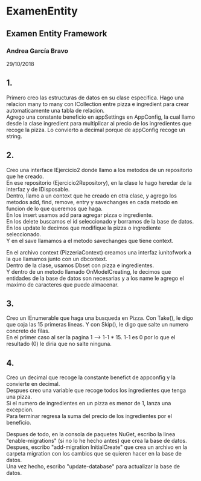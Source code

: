 # ExamenEntity
## Examen Entity Framework
### Andrea García Bravo
29/10/2018

## 1.
Primero creo las estructuras de datos en su clase especifica. Hago una relacion many to many con ICollection entre pizza e ingredient para crear automaticamente una tabla de relacion.  
Agrego una constante beneficio en appSettings en AppConfig, la cual llamo desde la clase ingredient para multiplicar al precio de los ingredientes que recoge la pizza. Lo convierto a decimal porque de appConfig recoge un string.

## 2.
Creo una interface IEjercicio2 donde llamo a los metodos de un repositorio que he creado.  
En ese repositorio (Ejercicio2Repository), en la clase le hago heredar de la interfaz y de IDisposable.  
Dentro, llamo a un context que he creado en otra clase, y agrego los metodos add, find, remove, entry y savechanges en cada metodo en funcion de lo que queremos que haga.  
En los insert usamos add para agregar pizza o ingrediente.  
En los delete buscamos el id seleccionado y borramos de la base de datos.  
En los update le decimos que modifique la pizza o ingrediente seleccionado.  
Y en el save llamamos a el metodo savechanges que tiene context.  
  
En el archivo context (PizzeriaContext) creamos una interfaz iunitofwork a la que llamamos junto con un dbcontext.  
Dentro de la clase, usamos Dbset con pizza e ingredientes.  
Y dentro de un metodo llamado OnModelCreating, le decimos que entidades de la base de datos son necesarias y a los name le agrego el maximo de caracteres que puede almacenar.

## 3.
Creo un IEnumerable que haga una busqueda en Pizza. Con Take(), le digo que coja las 15 primeras lineas. Y con Skip(), le digo que salte un numero concreto de filas.  
En el primer caso al ser la pagina 1 --> 1-1 * 15. 1-1 es 0 por lo que el resultado (0) le diria que no salte ninguna.

## 4.
Creo un decimal que recoge la constante benefict de appconfig y la convierte en decimal.  
Despues creo una variable que recoge todos los ingredientes que tenga una pizza.  
Si el numero de ingredientes en un pizza es menor de 1, lanza una excepcion.  
Para terminar regresa la suma del precio de los ingredientes por el beneficio.  
  
Despues de todo, en la consola de paquetes NuGet, escribo la linea "enable-migrations" (si no lo he hecho antes) que crea la base de datos.  
Despues, escribo "add-migration InitialCreate" que crea un archivo en la carpeta migration con los cambios que se quieren hacer en la base de datos.  
Una vez hecho, escribo "update-database" para actualizar la base de datos.

